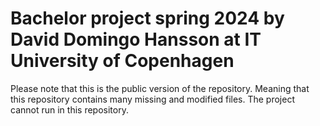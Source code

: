 # Bachelor project spring 2024 by David Domingo Hansson at IT University of Copenhagen

Please note that this is the public version of the repository.
Meaning that this repository contains many missing and modified files.
The project cannot run in this repository.
